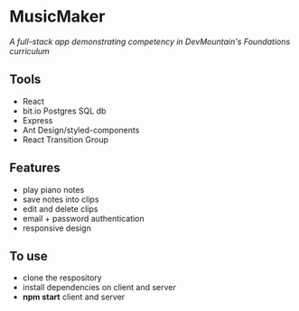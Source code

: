 # MusicMaker
*A full-stack app demonstrating competency in DevMountain's Foundations curriculum*

## Tools

- React
- bit.io Postgres SQL db
- Express
- Ant Design/styled-components
- React Transition Group

## Features

- play piano notes
- save notes into clips
- edit and delete clips
- email + password authentication
- responsive design

## To use

- clone the respository
- install dependencies on client and server
- **npm start** client and server

